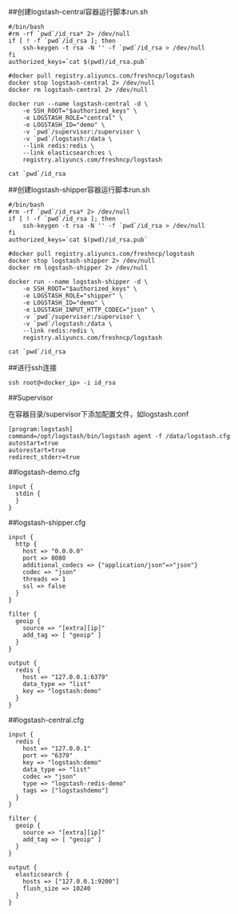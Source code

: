 ##创建logstash-central容器运行脚本run.sh

    #/bin/bash
    #rm -rf `pwd`/id_rsa* 2> /dev/null
    if [ ! -f `pwd`/id_rsa ]; then
        ssh-keygen -t rsa -N '' -f `pwd`/id_rsa > /dev/null
    fi
    authorized_keys=`cat $(pwd)/id_rsa.pub`

    #docker pull registry.aliyuncs.com/freshncp/logstash
    docker stop logstash-central 2> /dev/null
    docker rm logstash-central 2> /dev/null

    docker run --name logstash-central -d \
        -e SSH_ROOT="$authorized_keys" \
        -e LOGSTASH_ROLE="central" \
        -e LOGSTASH_ID="demo" \
        -v `pwd`/supervisor:/supervisor \
        -v `pwd`/logstash:/data \
        --link redis:redis \
        --link elasticsearch:es \
        registry.aliyuncs.com/freshncp/logstash

    cat `pwd`/id_rsa

##创建logstash-shipper容器运行脚本run.sh

    #/bin/bash
    #rm -rf `pwd`/id_rsa* 2> /dev/null
    if [ ! -f `pwd`/id_rsa ]; then
        ssh-keygen -t rsa -N '' -f `pwd`/id_rsa > /dev/null
    fi
    authorized_keys=`cat $(pwd)/id_rsa.pub`

    #docker pull registry.aliyuncs.com/freshncp/logstash
    docker stop logstash-shipper 2> /dev/null
    docker rm logstash-shipper 2> /dev/null

    docker run --name logstash-shipper -d \
        -e SSH_ROOT="$authorized_keys" \
        -e LOGSTASH_ROLE="shipper" \
        -e LOGSTASH_ID="demo" \
        -e LOGSTASH_INPUT_HTTP_CODEC="json" \
        -v `pwd`/supervisor:/supervisor \
        -v `pwd`/logstash:/data \
        --link redis:redis \
        registry.aliyuncs.com/freshncp/logstash

    cat `pwd`/id_rsa


##进行ssh连接

    ssh root@<docker_ip> -i id_rsa

##Supervisor

在容器目录/supervisor下添加配置文件，如logstash.conf

    [program:logstash]
    command=/opt/logstash/bin/logstash agent -f /data/logstash.cfg
    autostart=true
    autorestart=true
    redirect_stderr=true

##logstash-demo.cfg

    input {
      stdin {
      }
    }


##logstash-shipper.cfg

    input {
      http {
        host => "0.0.0.0"
        port => 8080
        additional_codecs => {"application/json"=>"json"}
        codec => "json"
        threads => 1
        ssl => false
      }
    }

    filter {
      geoip {
        source => "[extra][ip]"
        add_tag => [ "geoip" ]
      }
    }

    output {
      redis {
        host => "127.0.0.1:6379"
        data_type => "list"
        key => "logstash:demo"
      }
    }

##logstash-central.cfg

    input {
      redis {
        host => "127.0.0.1"
        port => "6379"
        key => "logstash:demo"
        data_type => "list"
        codec => "json"
        type => "logstash-redis-demo"
        tags => ["logstashdemo"]
      }
    }

    filter {
      geoip {
        source => "[extra][ip]"
        add_tag => [ "geoip" ]
      }
    }

    output {
      elasticsearch {
        hosts => ["127.0.0.1:9200"]
        flush_size => 10240
      }
    }